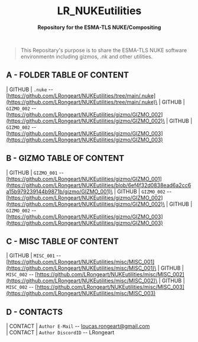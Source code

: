 <div align="center">
	<h1>LR_NUKEutilities</h1>
	<p>
		<b>Repository for the ESMA-TLS NUKE/Compositing </b>
	</p>
	<br>
</div>


>This Repositary's purpose is to share the ESMA-TLS NUKE software environmentn including gizmos, .nk and other utilities.

## A - FOLDER TABLE OF CONTENT
| GITHUB    | `.nuke` -- [https://github.com/LRongeart/NUKEutilities/tree/main/.nuke](https://github.com/LRongeart/NUKEutilities/tree/main/.nuke)\
| GITHUB    | `GIZMO_002` -- [https://github.com/LRongeart/NUKEutilities/gizmo/GIZMO_002](https://github.com/LRongeart/NUKEutilities/gizmo/GIZMO_002)\
| GITHUB    | `GIZMO_002` -- [https://github.com/LRongeart/NUKEutilities/gizmo/GIZMO_003](https://github.com/LRongeart/NUKEutilities/gizmo/GIZMO_003)

## B - GIZMO TABLE OF CONTENT
| GITHUB    | `GIZMO_001` -- [https://github.com/LRongeart/NUKEutilities/gizmo/GIZMO_001](https://github.com/LRongeart/NUKEutilities/blob/6ef4f32d0838ead6a2cc6a15b979239144b9871b/gizmo/GIZMO_001)\
| GITHUB    | `GIZMO_002` -- [https://github.com/LRongeart/NUKEutilities/gizmo/GIZMO_002](https://github.com/LRongeart/NUKEutilities/gizmo/GIZMO_002)\
| GITHUB    | `GIZMO_002` -- [https://github.com/LRongeart/NUKEutilities/gizmo/GIZMO_003](https://github.com/LRongeart/NUKEutilities/gizmo/GIZMO_003)

## C - MISC TABLE OF CONTENT
| GITHUB    | `MISC_001` -- [https://github.com/LRongeart/NUKEutilities/misc/MISC_001](https://github.com/LRongeart/NUKEutilities/misc/MISC_001)\
| GITHUB    | `MISC_002` -- [https://github.com/LRongeart/NUKEutilities/misc/MISC_002](https://github.com/LRongeart/NUKEutilities/misc/MISC_002)\
| GITHUB    | `MISC_002` -- [https://github.com/LRongeart/NUKEutilities/misc/MISC_003](https://github.com/LRongeart/NUKEutilities/misc/MISC_003)

## D - CONTACTS
| CONTACT     | `Author E-Mail` -- loucas.rongeart@gmail.com\
| CONTACT     | `Author DiscordID` -- LRongeart



